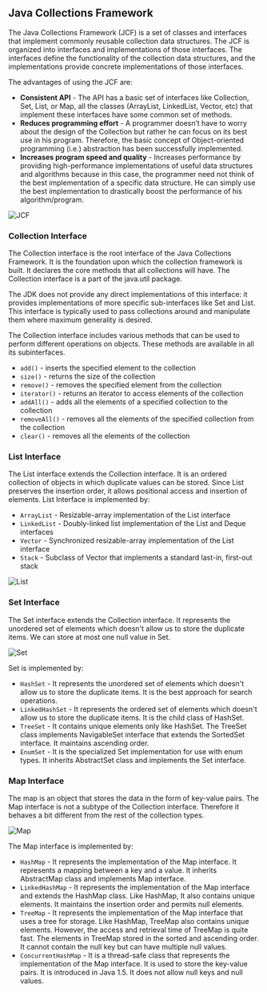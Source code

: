 ## Java Collections Framework

The Java Collections Framework (JCF) is a set of classes and interfaces that implement commonly reusable collection data structures. The JCF is organized into interfaces and implementations of those interfaces. The interfaces define the functionality of the collection data structures, and the implementations provide concrete implementations of those interfaces.

The advantages of using the JCF are:
* **Consistent API** - The API has a basic set of interfaces like Collection, Set, List, or Map, all the classes (ArrayList, LinkedList, Vector, etc) that implement these interfaces have some common set of methods.
* **Reduces programming effort** - A programmer doesn’t have to worry about the design of the Collection but rather he can focus on its best use in his program. Therefore, the basic concept of Object-oriented programming (i.e.) abstraction has been successfully implemented.
* **Increases program speed and quality** - Increases performance by providing high-performance implementations of useful data structures and algorithms because in this case, the programmer need not think of the best implementation of a specific data structure. He can simply use the best implementation to drastically boost the performance of his algorithm/program.

![JCF](https://cdn.programiz.com/sites/tutorial2program/files/Java-Collections.png)

### Collection Interface

The Collection interface is the root interface of the Java Collections Framework. It is the foundation upon which the collection framework is built. It declares the core methods that all collections will have. The Collection interface is a part of the java.util package.

The JDK does not provide any direct implementations of this interface: it provides implementations of more specific sub-interfaces like Set and List. This interface is typically used to pass collections around and manipulate them where maximum generality is desired.

The Collection interface includes various methods that can be used to perform different operations on objects. These methods are available in all its subinterfaces.

* `add()` - inserts the specified element to the collection
* `size()` - returns the size of the collection
* `remove()` - removes the specified element from the collection
* `iterator()` - returns an iterator to access elements of the collection
* `addAll()` - adds all the elements of a specified collection to the collection
* `removeAll()` - removes all the elements of the specified collection from the collection
* `clear()` - removes all the elements of the collection

### List Interface

The List interface extends the Collection interface. It is an ordered collection of objects in which duplicate values can be stored. Since List preserves the insertion order, it allows positional access and insertion of elements. List Interface is implemented by:
* `ArrayList` - Resizable-array implementation of the List interface
* `LinkedList` - Doubly-linked list implementation of the List and Deque interfaces
* `Vector` - Synchronized resizable-array implementation of the List interface
* `Stack` - Subclass of Vector that implements a standard last-in, first-out stack

![List](https://cdn.programiz.com/sites/tutorial2program/files/Java-list-interface.png)

### Set Interface

The Set interface extends the Collection interface. It represents the unordered set of elements which doesn't allow us to store the duplicate items. We can store at most one null value in Set.

![Set](https://cdn.programiz.com/sites/tutorial2program/files/java-set-implementation.png)

Set is implemented by:
* `HashSet` - It represents the unordered set of elements which doesn't allow us to store the duplicate items. It is the best approach for search operations.
* `LinkedHashSet` - It represents the ordered set of elements which doesn't allow us to store the duplicate items. It is the child class of HashSet.
* `TreeSet` - It contains unique elements only like HashSet. The TreeSet class implements NavigableSet interface that extends the SortedSet interface. It maintains ascending order.
* `EnumSet` - It is the specialized Set implementation for use with enum types. It inherits AbstractSet class and implements the Set interface.

### Map Interface

The map is an object that stores the data in the form of key-value pairs. The Map interface is not a subtype of the Collection interface. Therefore it behaves a bit different from the rest of the collection types.

![Map](https://cdn.programiz.com/sites/tutorial2program/files/java-map-subclasses.png)

The Map interface is implemented by:
* `HashMap` - It represents the implementation of the Map interface. It represents a mapping between a key and a value. It inherits AbstractMap class and implements Map interface.
* `LinkedHashMap` - It represents the implementation of the Map interface and extends the HashMap class. Like HashMap, It also contains unique elements. It maintains the insertion order and permits null elements.
* `TreeMap` - It represents the implementation of the Map interface that uses a tree for storage. Like HashMap, TreeMap also contains unique elements. However, the access and retrieval time of TreeMap is quite fast. The elements in TreeMap stored in the sorted and ascending order. It cannot contain the null key but can have multiple null values.
* `ConcurrentHashMap` - It is a thread-safe class that represents the implementation of the Map interface. It is used to store the key-value pairs. It is introduced in Java 1.5. It does not allow null keys and null values.